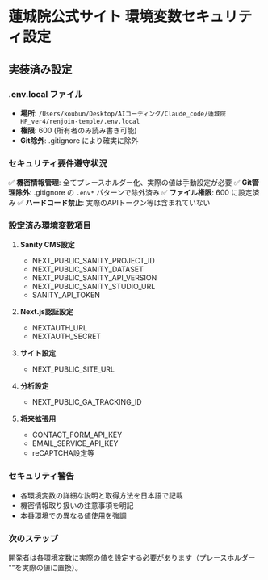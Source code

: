 # 蓮城院公式サイト 環境変数セキュリティ設定

## 実装済み設定

### .env.local ファイル
- **場所**: `/Users/koubun/Desktop/AIコーディング/Claude_code/蓮城院HP_ver4/renjoin-temple/.env.local`
- **権限**: 600 (所有者のみ読み書き可能)
- **Git除外**: .gitignore により確実に除外

### セキュリティ要件遵守状況
✅ **機密情報管理**: 全てプレースホルダー化、実際の値は手動設定が必要
✅ **Git管理除外**: .gitignore の `.env*` パターンで除外済み
✅ **ファイル権限**: 600 に設定済み
✅ **ハードコード禁止**: 実際のAPIトークン等は含まれていない

### 設定済み環境変数項目
1. **Sanity CMS設定**
   - NEXT_PUBLIC_SANITY_PROJECT_ID
   - NEXT_PUBLIC_SANITY_DATASET  
   - NEXT_PUBLIC_SANITY_API_VERSION
   - NEXT_PUBLIC_SANITY_STUDIO_URL
   - SANITY_API_TOKEN

2. **Next.js認証設定**
   - NEXTAUTH_URL
   - NEXTAUTH_SECRET

3. **サイト設定**
   - NEXT_PUBLIC_SITE_URL

4. **分析設定**
   - NEXT_PUBLIC_GA_TRACKING_ID

5. **将来拡張用**
   - CONTACT_FORM_API_KEY
   - EMAIL_SERVICE_API_KEY
   - reCAPTCHA設定等

### セキュリティ警告
- 各環境変数の詳細な説明と取得方法を日本語で記載
- 機密情報取り扱いの注意事項を明記
- 本番環境での異なる値使用を強調

### 次のステップ
開発者は各環境変数に実際の値を設定する必要があります（プレースホルダー ""を実際の値に置換）。